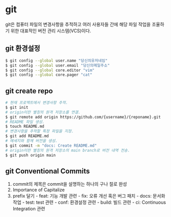 # git
git은 컴퓨터 파일의 변경사항을 추적하고 여러 사용자들 간에 해당 파일 작업을
조율하기 위한 대표적인 버전 관리 시스템(VCS)이다.

## git 환경설정
```bash
$ git config --global user.name "당신의유저네임"
$ git config --global user.email "당신의메일주소"
$ git config --global core.editor "vim"
$ git config --global core.pager "cat"
```

## git create repo
```bash
# 현재 프로젝트에서 변경사항 추적.
$ git init
# origin이란 별칭의 원격 저장소를 연결.
$ git remote add origin https://github.com/{username}/{reponame}.git
# README 파일 생성.
$ touch README.md
# 변경사항을 추적할 특정 파일을 지정.
$ git add README.md
# 메세지와 함께 버전을 생성.
$ git commit -m "docs: Create README.md"
# origin이란 별칭의 원격 저장소의 main branch로 버전 내역 전송.
$ git push origin main
```

## git Conventional Commits
1. commit의 제목은 commit을 설명하는 하나의 구나 절로 완성
2. Importance of Capitalize
3. prefix 달기
        - feat: 기능 개발 관련
        - fix: 오류 개선 혹은 버그 패치
        - docs: 문서화 작업
        - test: test 관련
        - conf: 환경설정 관련
        - build: 빌드 관련
        - ci: Continuous Integration 관련
